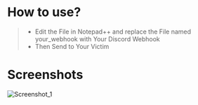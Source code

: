 # How to use?
> - Edit the File in Notepad++ and replace the File named your_webhook with Your Discord Webhook
> - Then Send to Your Victim

# Screenshots

![Screenshot_1](https://cdn.discordapp.com/attachments/1068860613842972712/1072601269660823583/image.png)
